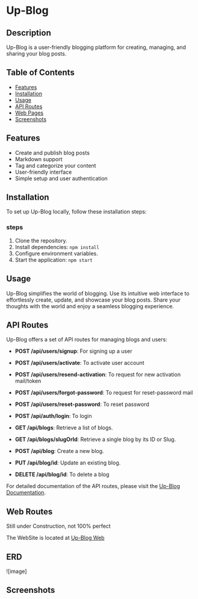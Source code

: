 # Up-Blog

## Description

Up-Blog is a user-friendly blogging platform for creating, managing, and sharing your blog posts.

## Table of Contents

- [Features](#features)
- [Installation](#installation)
- [Usage](#usage)
- [API Routes](#api-routes)
- [Web Pages](#web-pages)
- [Screenshots](#screenshots)

## Features

- Create and publish blog posts
- Markdown support
- Tag and categorize your content
- User-friendly interface
- Simple setup and user authentication

## Installation

To set up Up-Blog locally, follow these installation steps:

### steps

1. Clone the repository.
2. Install dependencies: `npm install`
3. Configure environment variables.
4. Start the application: `npm start`

## Usage

Up-Blog simplifies the world of blogging. Use its intuitive web interface to effortlessly create, update, and showcase your blog posts. Share your thoughts with the world and enjoy a seamless blogging experience.

## API Routes

Up-Blog offers a set of API routes for managing blogs and users:

- **POST /api/users/signup**: For signing up a user
- **POST /api/users/activate**:  To activate user account
- **POST /api/users/resend-activation**: To request for new activation mail/token
- **POST /api/users/forgot-password**: To request for reset-password mail
- **POST /api/users/reset-password**: To reset password
- **POST /api/auth/login**: To login

- **GET /api/blogs**: Retrieve a list of blogs.
- **GET /api/blogs/slugOrId**: Retrieve a single blog by its ID or Slug.
- **POST /api/blog**: Create a  new blog.
- **PUT /api/blog/id**: Update an existing blog.
- **DELETE /api/blog/id**: To delete a blog

For detailed documentation of the API routes, please visit the [Up-Blog Documentation](https://documenter.getpostman.com/view/23280484/2s9YRGyUgX).

## Web Routes

Still under Construction, not 100% perfect

The WebSite is located at [Up-Blog Web](https://up-blog.onrender.com)

## ERD

![image] 

## Screenshots
